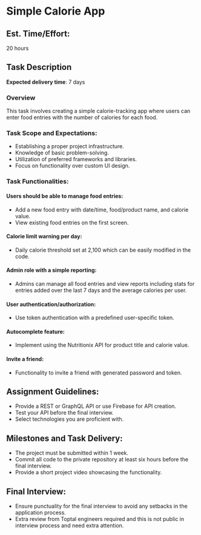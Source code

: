 # Simple Calorie App

## Est. Time/Effort:
20 hours

## Task Description
**Expected delivery time**: 7 days

### Overview
This task involves creating a simple calorie-tracking app where users can enter food entries with the number of calories for each food.

### Task Scope and Expectations:
- Establishing a proper project infrastructure.
- Knowledge of basic problem-solving.
- Utilization of preferred frameworks and libraries.
- Focus on functionality over custom UI design.

### Task Functionalities:

#### Users should be able to manage food entries:
- Add a new food entry with date/time, food/product name, and calorie value.
- View existing food entries on the first screen.

#### Calorie limit warning per day:
- Daily calorie threshold set at 2,100 which can be easily modified in the code.

#### Admin role with a simple reporting:
- Admins can manage all food entries and view reports including stats for entries added over the last 7 days and the average calories per user.

#### User authentication/authorization:
- Use token authentication with a predefined user-specific token.

#### Autocomplete feature:
- Implement using the Nutritionix API for product title and calorie value.

#### Invite a friend:
- Functionality to invite a friend with generated password and token.

## Assignment Guidelines:
- Provide a REST or GraphQL API or use Firebase for API creation.
- Test your API before the final interview.
- Select technologies you are proficient with.

## Milestones and Task Delivery:
- The project must be submitted within 1 week.
- Commit all code to the private repository at least six hours before the final interview.
- Provide a short project video showcasing the functionality.

## Final Interview:
- Ensure punctuality for the final interview to avoid any setbacks in the application process.
- Extra review from Toptal engineers required and this is not public in interview process and need extra attention.
